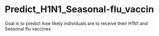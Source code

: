 # Predict_H1N1_Seasonal-flu_vaccin
Goal is to predict how likely individuals are to receive their H1N1 and Seasonal flu vaccines
